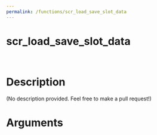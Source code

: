 ```yaml
---
permalink: /functions/scr_load_save_slot_data
---
```

# scr_load_save_slot_data  
&nbsp;  
# Description  
(No description provided. Feel free to make a pull request!) 
&nbsp;  
# Arguments


